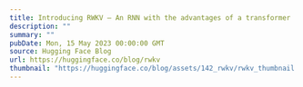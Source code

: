 ```yaml
---
title: Introducing RWKV — An RNN with the advantages of a transformer
description: ""
summary: ""
pubDate: Mon, 15 May 2023 00:00:00 GMT
source: Hugging Face Blog
url: https://huggingface.co/blog/rwkv
thumbnail: "https://huggingface.co/blog/assets/142_rwkv/rwkv_thumbnail.png"
---
```


